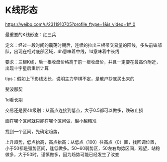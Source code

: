 # K线形态

<https://weibo.com/u/2311910705?profile_ftype=1&is_video=1#_0>

最重要的K线形态：红三兵

定义：经过一段时间的震荡时期后，连续的拉出三根带交易量的阳线，多头前锋部队，出现在相对底部区域，4h意味着中线，1d意味着中长线

要求：三根K线，后一根收盘价格高于前一根收盘价，并且一定要在最高价附近，出现十字星后重新计算

tips：假如上下影线太长，说明主力举棋不定，是散户抄底买出来的

斐波那契

1d看长期

交易还是要4h级别：从高点连接到低点，大于0.5都可以做多，跌破止损

画在哪个区间就只能在哪个区间做，越小越精准

找到一个区间，先确定趋势，

上升趋势，低点抬高，高点抬高：从低点（100）往高点（0）画，找回调位置，小于50都是强势区间，逢低做多。50~60弱势区，50左右均势区间，观望，站稳做多，大于50时，谨慎做多，因为趋势可能已经发生了改变
